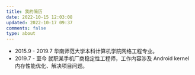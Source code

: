 ```yaml
---
title: 我的简历
date: 2022-10-15 12:03:08
updated: 2022-10-17 09:37
comments: false
type: about
---
```


- 2015.9 - 2019.7 华南师范大学本科计算机学院网络工程专业。
- 2019.7 - 至今 就职某手机厂商稳定性工程师，工作内容涉及 Android kernel 内存性能优化、解决项目问题。
